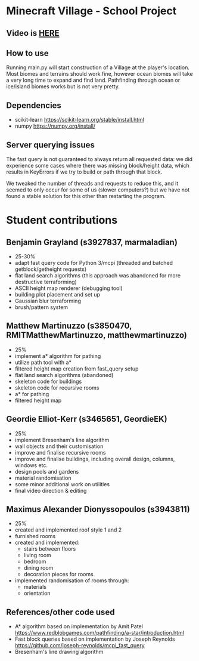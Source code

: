 # Minecraft Village - School Project

## Video is [HERE](https://youtu.be/aweZiwTiCUw)

## How to use

Running main.py will start construction of a Village at the player's location.
Most biomes and terrains should work fine, however ocean biomes will take a very
long time to expand and find land. Pathfinding through ocean or ice/island
biomes works but is not very pretty.

## Dependencies

- scikit-learn https://scikit-learn.org/stable/install.html
- numpy https://numpy.org/install/

## Server querying issues

The fast query is not guaranteed to always return all requested data: we
did experience some cases where there was missing block/height data, which
results in KeyErrors if we try to build or path through that block.

We tweaked the number of threads and requests to reduce this, and it seemed to
only occur for some of us (slower computers?) but we have not found a stable
solution for this other than restarting the program.

# Student contributions

## Benjamin Grayland (s3927837, marmaladian)

- 25-30%
- adapt fast query code for Python 3/mcpi (threaded and batched getblock/getheight requests)
- flat land search algorithms (this approach was abandoned for more destructive terraforming)
- ASCII height map renderer (debugging tool)
- building plot placement and set up
- Gaussian blur terraforming
- brush/pattern system

## Matthew Martinuzzo (s3850470, RMITMatthewMartinuzzo, matthewmartinuzzo)

- 25%
- implement a\* algorithm for pathing
- utilize path tool with a\*
- filtered height map creation from fast_query setup
- flat land search algorithms (abandoned)
- skeleton code for buildings
- skeleton code for recursive rooms
- a\* for pathing
- filtered height map

## Geordie Elliot-Kerr (s3465651, GeordieEK)

- 25%
- implement Bresenham's line algorithm
- wall objects and their customisation
- improve and finalise recursive rooms
- improve and finalise buildings, including overall design, columns, windows etc.
- design pools and gardens
- material randomisation
- some minor additional work on utilities
- final video direction & editing

## Maximus Alexander Dionyssopoulos (s3943811)

- 25%
- created and implemented roof style 1 and 2
- furnished rooms
- created and implemented:
  - stairs between floors
  - living room
  - bedroom
  - dining room
  - decoration pieces for rooms
- implemented randomisation of rooms through:
  - materials
  - orientation

## References/other code used

- A\* algorithm based on implementation by Amit Patel <https://www.redblobgames.com/pathfinding/a-star/introduction.html>
- Fast block queries based on implementation by Joseph Reynolds <https://github.com/joseph-reynolds/mcpi_fast_query>
- Bresenham's line drawing algorithm
